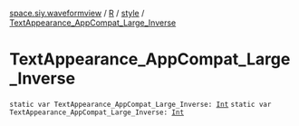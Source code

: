 [space.siy.waveformview](../../index.md) / [R](../index.md) / [style](index.md) / [TextAppearance_AppCompat_Large_Inverse](./-text-appearance_-app-compat_-large_-inverse.md)

# TextAppearance_AppCompat_Large_Inverse

`static var TextAppearance_AppCompat_Large_Inverse: `[`Int`](https://kotlinlang.org/api/latest/jvm/stdlib/kotlin/-int/index.html)
`static var TextAppearance_AppCompat_Large_Inverse: `[`Int`](https://kotlinlang.org/api/latest/jvm/stdlib/kotlin/-int/index.html)